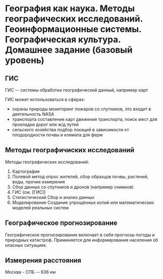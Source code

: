 # География как наука. Методы географических исследований. Геоинформационные системы. Географическая культура. Домашнее задание (базовый уровень)

## ГИС

ГИС -- системы обработки географический данный, например карт

ГИС может использоваться в сферах:

- охраны природы
  мониторинг пожаров со спутников, это входит в деятельность NASA
- транспорта
  составление карт движения транспорта, поиск мест для прокладки дорог или ж/д путей
- сельского хозяйства
  подбор локаций в зависимости от плодородности почвы и климата для ферм

## Методы географичиских исследований

Методы географических исследований:

1. Картография
2. Полевой метод
  опрос жителей, сбор образцов почвы, растений, воды, прочие измерения
3. Сбор данных со спутников и дронов (например снимков)
4. ГИС (см. [ГИС])
5. Статистический
  Сбор и анализ данных
6. Моделирование
  Создание упрощённых копий или математических моделей реальных систем

## Географическое прогнозирование

Географическое прогнозирование включает в себя прогнозы погоды и природных катастроф.
Приминяется для информирования населения об опасных ситуациях.

## Измерения расстояния

Москва - СПБ -- 636 км
